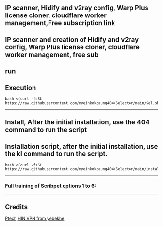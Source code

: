 ##  IP scanner, Hidify and v2ray config, Warp Plus license cloner, cloudflare worker management,Free subscription link

## IP scanner and creation of Hidify and v2ray config, Warp Plus license cloner, cloudflare worker management, free sub



##  run
## Execution

```
bash <(curl -fsSL https://raw.githubusercontent.com/nyeinkokoaung404/Selector/main/Sel.sh)
```
---
## Install, After the initial installation, use the 404 command to run the script
## Installation script, after the initial installation, use the kl command to run the script.

```
bash <(curl -fsSL https://raw.githubusercontent.com/nyeinkokoaung404/Selector/main/install.sh)
```
---
### Full training of Scribpet options 1 to 6:

---

## Credits 
[Ptech](https://github.com/Ptechgithub) [HIN VPN from yebekhe](https://github.com/itsyebekhe)
